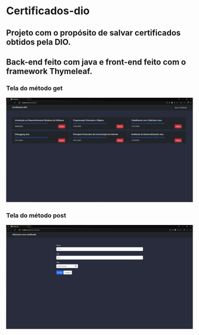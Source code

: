 # Certificados-dio

## Projeto com o propósito de salvar certificados obtidos pela DIO.
## Back-end feito com java e front-end feito com o framework Thymeleaf.

### Tela do método get
![enter image description here](https://github.com/Fabio3958/certificados-dio/blob/master/assets/get.png)

### Tela do método post
![enter image description here](https://github.com/Fabio3958/certificados-dio/blob/master/assets/post.png)
